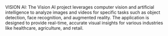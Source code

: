 VISION AI:
            The Vision AI project leverages computer vision and artificial intelligence to analyze images and videos for specific tasks such as object detection, face recognition, and augmented reality. The application is designed to provide real-time, accurate visual insights for various industries like healthcare, agriculture, and retail.
